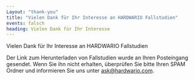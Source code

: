 ```yaml
---
Layout: "thank-you" 
title: "Vielen Dank für Ihr Interesse an HARDWARIO Fallstudien" 
events: falsch 
heading: Vielen Dank für Ihr Interesse
---
```


Vielen Dank für Ihr Interesse an HARDWARIO Fallstudien

Der Link zum Herunterladen von Fallstudien wurde an Ihren Posteingang gesendet. Wenn Sie ihn nicht erhalten, überprüfen Sie bitte Ihren SPAM Ordner und informieren Sie uns unter [ask@hardwario.com](mailto:ask@hardwario.com).
